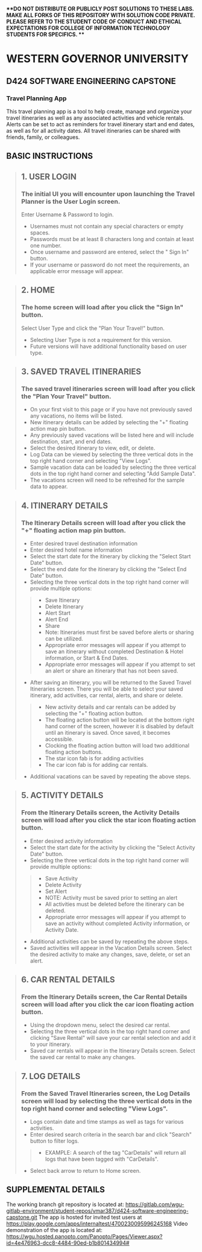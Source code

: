 <strong> **DO NOT DISTRIBUTE OR PUBLICLY POST SOLUTIONS TO THESE LABS. MAKE ALL FORKS OF THIS REPOSITORY WITH SOLUTION CODE PRIVATE. PLEASE REFER TO THE STUDENT CODE OF CONDUCT AND ETHICAL EXPECTATIONS FOR COLLEGE OF INFORMATION TECHNOLOGY STUDENTS FOR SPECIFICS. ** </strong>

# WESTERN GOVERNOR UNIVERSITY
## D424 SOFTWARE ENGINEERING CAPSTONE
### Travel Planning App

This travel planning app is a tool to help create, manage and organize your travel itineraries as well as any associated activities and vehicle rentals. Alerts can be set to act as reminders for travel itinerary start and end dates, as well as for all activity dates. All travel itineraries can be shared with friends, family, or colleagues.


## BASIC INSTRUCTIONS

> ## 1. USER LOGIN
>### The initial UI you will encounter upon launching the Travel Planner is the User Login screen.
> Enter Username & Password to login.
> - Usernames must not contain any special characters or empty spaces.
> - Passwords must be at least 8 characters long and contain at least one number.
> - Once username and password are entered, select the " Sign In" button.
> - If your username or password do not meet the requirements, an applicable error message will appear.


> ## 2. HOME
> ### The home screen will load after you click the "Sign In" button.
> Select User Type and click the "Plan Your Travel!" button.
> - Selecting User Type is not a requirement for this version.
> - Future versions will have additional functionality based on user type.


> ## 3. SAVED TRAVEL ITINERARIES
> ### The saved travel itineraries screen will load after you click the "Plan Your Travel" button.
> - On your first visit to this page or if you have not previously saved any vacations, no items will be listed.
> - New itinerary details can be added by selecting the "+" floating action map pin button.
> - Any previously saved vacations will be listed here and will include destination, start, and end dates. 
> - Select the desired itinerary to view, edit, or delete.
> - Log Data can be viewed by selecting the three vertical dots in the top right hand corner and selecting "View Logs".
> - Sample vacation data can be loaded by selecting the three vertical dots in the top right hand corner and selecting "Add Sample Data".
> - The vacations screen will need to be refreshed for the sample data to appear.


> ## 4. ITINERARY DETAILS
> ### The Itinerary Details screen will load after you click the "+" floating action map pin button.
> - Enter desired travel destination information
> - Enter desired hotel name information
> - Select the start date for the itinerary by clicking the "Select Start Date" button.
> - Select the end date for the itinerary by clicking the "Select End Date" button.
> - Selecting the three vertical dots in the top right hand corner will provide multiple options:
> > - Save Itinerary
> > - Delete Itinerary
> > - Alert Start
> > - Alert End
> > - Share
> > - Note: Itineraries must first be saved before alerts or sharing can be utilized.
> > - Appropriate error messages will appear if you attempt to save an itinerary without completed Destination & Hotel information, or Start & End Dates.
> > - Appropriate error messages will appear if you attempt to set an alert or share an itinerary that has not been saved.
> - After saving an itinerary, you will be returned to the Saved Travel Itineraries screen. There you will be able to select your saved itinerary, add activities, car rental, alerts, and share or delete. 
> > - New activity details and car rentals can be added by selecting the "+" floating action button.
> > - The floating action button will be located at the bottom right hand corner of the screen, however it is disabled by default until an itinerary is saved. Once saved, it becomes accessible.
> > - Clocking the floating action button will load two additional floating action buttons. 
> > - The star icon fab is for adding activities
> > - The car icon fab is for adding car rentals.
> - Additional vacations can be saved by repeating the above steps.


> ## 5. ACTIVITY DETAILS
> ### From the Itinerary Details screen, the Activity Details screen will load after you click the star icon floating action button.
> - Enter desired activity information
> - Select the start date for the activity by clicking the "Select Activity Date" button.
> - Selecting the three vertical dots in the top right hand corner will provide multiple options:
> > - Save Activity
> > - Delete Activity
> > - Set Alert
> > - NOTE: Activity must be saved prior to setting an alert
> > - All activities must be deleted before the itinerary can be deleted.
> > - Appropriate error messages will appear if you attempt to save an activity without completed Activity information, or Activity Date.
> - Additional activities can be saved by repeating the above steps.
> - Saved activities will appear in the Vacation Details screen. Select the desired activity to make any changes, save, delete, or set an alert.


> ## 6. CAR RENTAL DETAILS
> ### From the Itinerary Details screen, the Car Rental Details screen will load after you click the car icon floating action button.
> - Using the dropdown menu, select the desired car rental.
> - Selecting the three vertical dots in the top right hand corner and clicking "Save Rental" will save your car rental selection and add it to your itinerary.
> - Saved car rentals will appear in the Itinerary Details screen. Select the saved car rental to make any changes.


> ## 7. LOG DETAILS
> ### From the Saved Travel Itineraries screen, the Log Details screen will load by selecting the three vertical dots in the top right hand corner and selecting "View Logs".
> - Logs contain date and time stamps as well as tags for various activities.
> - Enter desired search criteria in the search bar and click "Search" button to filter logs.
> > - EXAMPLE: A search of the tag "CarDetails" will return all logs that have been tagged with "CarDetails".
> - Select back arrow to return to Home screen.


## SUPPLEMENTAL DETAILS

The working branch git repository is located at: https://gitlab.com/wgu-gitlab-environment/student-repos/vmar387/d424-software-engineering-capstone.git
The app is hosted for invited test users at https://play.google.com/apps/internaltest/4700230095996245168
Video demonstration of the app is located at: https://wgu.hosted.panopto.com/Panopto/Pages/Viewer.aspx?id=4e476963-dcc8-4484-90ed-b1b801434994#
